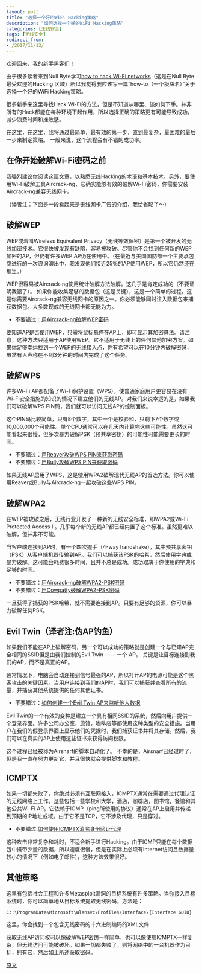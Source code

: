```yaml
---
layout: post
title: "选择一个好的WiFi Hacking策略"
description: "如何选择一个好的WiFi Hacking策略"
categories: [无线安全]
tags: [无线安全]
redirect_from:
- /2017/11/12/
---
```



欢迎回来，我的新手黑客们！

由于很多读者来到Null Byte学习[how to hack Wi-Fi networks](https://null-byte.wonderhowto.com/how-to/wi-fi-hacking/)（这是在Null Byte最受欢迎的Hacking 区域）所以我觉得我应该写一篇“how-to（一个板块名）”关于选择一个好的WiFi Hacking策略。

很多新手来这里寻找Hack Wi-Fi的方法，但是不知道从哪里、该如何下手。并非所有的Hack都能在每种环境下起作用，所以选择正确的策略更有可能导致成功，减少浪费时间和挫败感。

在这里，在这里，我将通过最简单，最有效的第一步，直到最复杂，最困难的最后一步来制定策略。 一般来说，这个流程会有不错的成功率。

## 在你开始破解Wi-Fi密码之前

我强烈建议你阅读这篇文章，以熟悉无线Hacking的术语和基本技术。另外，要使用Wi-Fi破解工具Aircrack-ng，它确实能够有效的破解Wi-Fi密码，你需要安装Aircrack-ng兼容无线网卡。

（译者注：下面是一段看起来是无线网卡广告的介绍，我给省略了～）

## 破解WEP

WEP或着叫Wireless Equivalent Privacy（无线等效保密）是第一个被开发的无线加密技术。它很快被发现有缺陷，容易被攻破。尽管你不会找到任何新的WEP加密的AP，但仍有许多WEP AP仍在使用中。（在最近与美国国防部一个主要承包商进行的一次咨询演出中，我发现他们接近25％的AP使用WEP，所以它仍然还在那里。）

WEP很容易被Aircrack-ng使用统计破解方法破解。这几乎是肯定成功的（不要证明我错了）。 如果你能收集足够的数据包（这是关键），这是一个简单的过程。这是你需要Aircrack-ng兼容无线网卡的原因之一。你必须能够同时注入数据包来捕获数据包。大多数现成的无线网卡都无能为力。

- 不要错过：[用Aircrack-ng破解WEP密码](https://null-byte.wonderhowto.com/how-to/hack-wi-fi-cracking-wep-passwords-with-aircrack-ng-0147340/)

要知道AP是否使用WEP，只需将鼠标悬停在AP上，即可显示其加密算法。请注意，这种方法只适用于AP使用WEP。它不适用于无线上的任何其他加密方案。如果你足够幸运找到一个WEP的无线接入点，你有希望可以在10分钟内破解密码，虽然有人声称在不到3分钟的时间内完成了这个任务。

## 破解WPS

许多Wi-Fi AP都配备了Wi-Fi保护设置（WPS），使普通家庭用户更容易在没有Wi-Fi安全措施的知识的情况下建立他们的无线AP。对我们来说幸运的是，如果我们可以破解WPS PIN码，我们就可以访问无线AP的控制面板。

这个PIN码比较简单，只有8个数字，其中一个是校验和，只剩下7个数字或10,000,000个可能性。单个CPU通常可以在几天内计算完这些可能性。虽然这可能看起来很慢，但多次暴力破解PSK（预共享密钥）的可能性可能需要更长的时间。

- 不要错过：[用Reaver攻破WPS PIN来获取密码](https://null-byte.wonderhowto.com/how-to/hack-wpa-wifi-passwords-by-cracking-wps-pin-0132542/)
- 不要错过：[用Bully攻破WPS PIN来获取密码](https://null-byte.wonderhowto.com/how-to/hack-wi-fi-breaking-wps-pin-get-password-with-bully-0158819/)

如果无线AP启用了WPS，这是使用WPA2破解现代无线AP的首选方法。你可以使用Reaver或Bully与Aircrack-ng一起攻破这些WPS PIN。

## 破解WPA2

在WEP被攻破之后，无线行业开发了一种新的无线安全标准，即WPA2或Wi-Fi Protected Access II。几乎每个新的无线AP都已经内置了这个标准。虽然更难以破解，但并非不可能。

当客户端连接到AP时，有一个四次握手（4-way handshake），其中预共享密钥（PSK）从客户端机器传输到AP。我们可以捕获该PSK的哈希，然后使用字典或暴力破解。这可能会耗费很多时间，且并不总是成功。成功取决于你使用的字典和足够的时间。

- 不要错过：[用Aircrack-ng破解WPA2-PSK密码](https://null-byte.wonderhowto.com/how-to/hack-wi-fi-cracking-wpa2-psk-passwords-using-aircrack-ng-0148366/)
- 不要错过：[用Cowpatty破解WPA2-PSK密码](https://null-byte.wonderhowto.com/how-to/hack-wi-fi-cracking-wpa2-psk-passwords-with-cowpatty-0148423/)

一旦获得了捕获的PSK哈希，就不需要连接到AP。只要有足够的资源，你可以暴力破解任何PSK。

## Evil Twin（译者注:伪AP钓鱼）

如果我们不能在AP上破解密码，另一个可以成功的策略就是创建一个与已知AP完全相同的SSID但是由我们控制的Evil Twin —— 一个 AP。 关键是让目标连接到我们的AP，而不是真正的AP。

通常情况下，电脑会自动连接到信号最强的AP，所以打开AP的电源可能是这个黑客攻击的关键因素。当用户连接到我们的AP时，我们可以捕获并查看所有的流量，并捕获其他系统提供的任何其他证书。

- 不要错过：[如何创建一个Evil Twin AP来监听他人数据](https://null-byte.wonderhowto.com/how-to/hack-wi-fi-creating-evil-twin-wireless-access-point-eavesdrop-data-0147919/)

Evil Twin的一个有效的变种是建立一个具有相同SSID的系统，然后向用户提供一个登录界面。许多公司办公室，旅馆，咖啡店等都使用这种类型的安全措施。当用户在我们的假登录界面上显示他们的凭据时，我们捕获证书并将其存储。然后，我们可以在真实的AP上使用这些证书来获得访问权限。

这个过程已经被称为Airsnarf的脚本自动化了。 不幸的是，Airsnarf已经过时了，但是我一直在努力更新它，并且很快就会提供脚本和教程。

## ICMPTX

如果一切都失败了，你绝对必须有互联网接入，ICMPTX通常在需要通过代理认证的无线网络上工作。这些包括一些学校和大学，酒店，咖啡店，图书馆，餐馆和其他公共Wi-Fi AP。它依赖于ICMP（ping所使用的协议）通常在AP上启用并传递到预期的IP地址或域。由于它不是TCP，它不涉及代理，只是穿过。

- 不要错过:[如何使用ICMPTX消除身份验证代理](https://null-byte.wonderhowto.com/how-to/hack-wi-fi-evading-authentication-proxy-using-icmptx-0150347/)

这种攻击非常复杂和耗时，不适合新手进行Hacking。由于ICMP只能在每个数据包中携带少量的数据，所以速度很慢，但是在实际上必须有Internet访问且数据量较小的情况下（例如电子邮件），这种方法效果很好。

## 其他策略

这里有包括社会工程和许多Metasploit漏洞的目标系统有许多策略。当你接入目标系统时，你可以简单地从目标系统提取无线密码，方法是：

	C::\ProgramData\Microsoft\Wlansvc\Profiles\Interface\{Interface GUID}

这里，你会找到一个包含无线密码的十六进制编码的XML文件

获取无线AP访问权可以像破解WEP密钥一样简单，也可以像使用ICMPTX一样复杂，但无线访问可能被破坏。如果一切都失败了，则将网络中的一台机器作为目标，拥有它，然后如上所述获取密码。

[原文](https://null-byte.wonderhowto.com/how-to/hack-wi-fi-selecting-good-wi-fi-hacking-strategy-0162526/)
